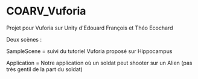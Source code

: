# COARV_Vuforia
Projet pour Vuforia sur Unity d'Edouard François et Théo Ecochard

Deux scènes :

SampleScene = suivi du tutoriel Vuforia proposé sur Hippocampus

Application = Notre application où un soldat peut shooter sur un Alien (pas très gentil de la part du soldat)
